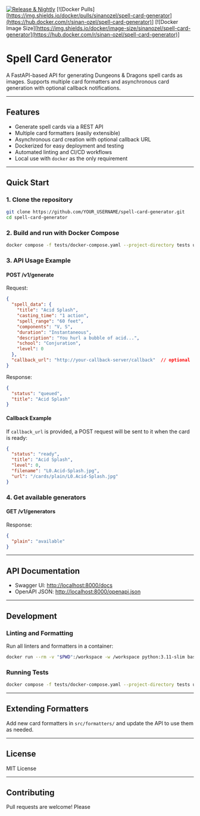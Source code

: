 [![Release & Nightly](https://github.com/sinan-ozel/spell-card-generator/actions/workflows/release-and-nightly.yaml/badge.svg)](https://github.com/sinan-ozel/spell-card-generator/actions/workflows/release-and-nightly.yaml)
[![Docker Pulls][https://img.shields.io/docker/pulls/sinanozel/spell-card-generator](https://hub.docker.com/r/sinan-ozel/spell-card-generator)]
[![Docker Image Size][https://img.shields.io/docker/image-size/sinanozel/spell-card-generator](https://hub.docker.com/r/sinan-ozel/spell-card-generator)]




# Spell Card Generator

A FastAPI-based API for generating Dungeons & Dragons spell cards as images.
Supports multiple card formatters and asynchronous card generation with optional callback notifications.

---

## Features

- Generate spell cards via a REST API
- Multiple card formatters (easily extensible)
- Asynchronous card creation with optional callback URL
- Dockerized for easy deployment and testing
- Automated linting and CI/CD workflows
- Local use with `docker` as the only requirement

---

## Quick Start

### 1. **Clone the repository**

```bash
git clone https://github.com/YOUR_USERNAME/spell-card-generator.git
cd spell-card-generator
```

### 2. **Build and run with Docker Compose**

```bash
docker compose -f tests/docker-compose.yaml --project-directory tests up --build
```

### 3. **API Usage Example**

#### **POST /v1/generate**

Request:
```json
{
  "spell_data": {
    "title": "Acid Splash",
    "casting_time": "1 action",
    "spell_range": "60 feet",
    "components": "V, S",
    "duration": "Instantaneous",
    "description": "You hurl a bubble of acid...",
    "school": "Conjuration",
    "level": 0
  },
  "callback_url": "http://your-callback-server/callback"  // optional
}
```

Response:
```json
{
  "status": "queued",
  "title": "Acid Splash"
}
```

#### **Callback Example**

If `callback_url` is provided, a POST request will be sent to it when the card is ready:

```json
{
  "status": "ready",
  "title": "Acid Splash",
  "level": 0,
  "filename": "L0.Acid-Splash.jpg",
  "url": "/cards/plain/L0.Acid-Splash.jpg"
}
```

### 4. **Get available generators**

#### **GET /v1/generators**

Response:
```json
{
  "plain": "available"
}
```

---

## API Documentation

- Swagger UI: [http://localhost:8000/docs](http://localhost:8000/docs)
- OpenAPI JSON: [http://localhost:8000/openapi.json](http://localhost:8000/openapi.json)

---

## Development

### **Linting and Formatting**

Run all linters and formatters in a container:

```bash
docker run --rm -v "$PWD":/workspace -w /workspace python:3.11-slim bash autolint.sh
```

### **Running Tests**

```bash
docker compose -f tests/docker-compose.yaml --project-directory tests up --build --abort-on-container-exit --exit-code-from test
```

---

## Extending Formatters

Add new card formatters in `src/formatters/` and update the API to use them as needed.

---

## License

MIT License

---

## Contributing

Pull requests are welcome! Please